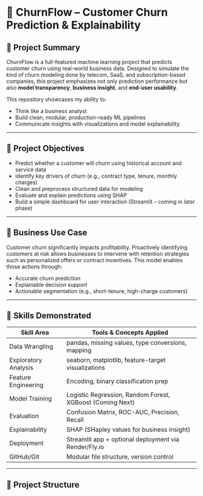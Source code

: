 # 🧠 ChurnFlow – Customer Churn Prediction & Explainability

## 🚀 Project Summary

ChurnFlow is a full-featured machine learning project that predicts customer churn using real-world business data. Designed to simulate the kind of churn modeling done by telecom, SaaS, and subscription-based companies, this project emphasizes not only prediction performance but also **model transparency**, **business insight**, and **end-user usability**.

This repository showcases my ability to:
- Think like a business analyst
- Build clean, modular, production-ready ML pipelines
- Communicate insights with visualizations and model explainability

---

## 🎯 Project Objectives

- Predict whether a customer will churn using historical account and service data
- Identify key drivers of churn (e.g., contract type, tenure, monthly charges)
- Clean and preprocess structured data for modeling
- Evaluate and explain predictions using SHAP
- Build a simple dashboard for user interaction (Streamlit – coming in later phase)

---

## 💼 Business Use Case

Customer churn significantly impacts profitability. Proactively identifying customers at risk allows businesses to intervene with retention strategies such as personalized offers or contract incentives. This model enables those actions through:

- Accurate churn prediction
- Explainable decision support
- Actionable segmentation (e.g., short-tenure, high-charge customers)

---

## 🧠 Skills Demonstrated

| Skill Area             | Tools & Concepts Applied                                     |
|------------------------|--------------------------------------------------------------|
| Data Wrangling         | pandas, missing values, type conversions, mapping            |
| Exploratory Analysis   | seaborn, matplotlib, feature-target visualizations           |
| Feature Engineering    | Encoding, binary classification prep                         |
| Model Training         | Logistic Regression, Random Forest, XGBoost (Coming Next)    |
| Evaluation             | Confusion Matrix, ROC-AUC, Precision, Recall                 |
| Explainability         | SHAP (SHapley values for business insight)                   |
| Deployment             | Streamlit app + optional deployment via Render/Fly.io        |
| GitHub/Git             | Modular file structure, version control                      |

---

## 📁 Project Structure

